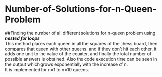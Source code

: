 # Number-of-Solutions-for-n-Queen-Problem
##Finding the number of all different solutions for n-queen problem using ***nested for loops***.
<br/>This method places each queen in all the squares of the chess board, then compares that queen with other queens, and if they don't hit each other, it adds one unit to the value of the counter, and finally the total number of possible answers is obtained. Also the code execution time can be seen in the output which grows exponentially with the increase of n.
<br/>It is implemented for n=1 to n=10 queens.
